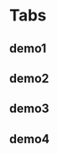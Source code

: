 # Tabs

## demo1

<code src="./demo1.jsx"></code>

## demo2

<code src="./demo2.jsx"></code>

## demo3

<code src="./demo3.jsx"></code>

## demo4

<code src="./demo4.jsx"></code>
